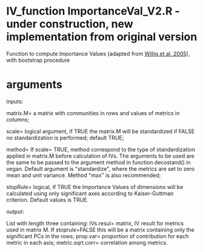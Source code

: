 # IV_function ImportanceVal_V2.R - under construction, new implementation from original version
Function to compute Importance Values (adapted from [Willig et al. 2005](http://www.esajournals.org/doi/abs/10.1890/04-0394)), with bootstrap procedure 

# arguments
inputs:

matrix.M= a matrix with communities in rows and values of metrics in columns; 

scale= logical argument, if TRUE the matrix.M will be standardized if FALSE no standardization is performed; default TRUE;

method= If scale= TRUE, method correspond to the type of standardization applied in matrix.M before calculation of IVs. The arguments to be used are the same to be passed  to the argument method in function decostand() in vegan. Default argument is "standardize", where the metrics are set to zero mean and unit variance. Method "max" is also recommended;

stopRule= logical, if TRUE the Importance Values of dimensions will be calculated using only significant axes according to Kaiser-Guttman criterion. Default values is TRUE.  

output:

List with length three containing:
IVs.resul= matrix, IV result for metrics used in matrix M. If stoprule=FALSE this will be a matrix containing only the significant PCs in the rows;
prop.var= proportion of contribution for each metric in each axis;
metric.sqrt.corr= correlation among metrics.
